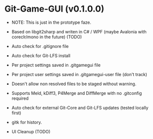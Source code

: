 # Git-Game-GUI (v0.1.0.0)



- NOTE: This is just in the prototype faze.

- Based on libgit2sharp and writen in C# / WPF (maybe Avalonia with coreclr/mono in the future) (TODO)

- Auto check for .gitignore file

- Auto check for Git-LFS install

- Per project settings saved in .gitgamegui file

- Per project user settings saved in .gitgamegui-user file (don't track)

- Doesn't allow non resolved files to be staged without warning.

- Supports Meld, kDiff3, P4Merge and DiffMerge with no .gitconfig required

- Auto check for external Git-Core and Git-LFS updates (tested locally first)

- gitk for history.

- UI Cleanup (TODO)